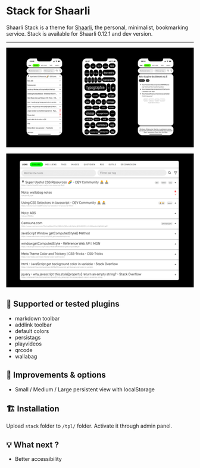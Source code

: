 # Stack for Shaarli
Shaarli Stack is a theme for [Shaarli](https://github.com/shaarli/Shaarli), the personal, minimalist, bookmarking service.
Stack is available for Shaarli 0.12.1 and dev version.


---
![Screenshots of Shaarli Stack](screenshot_stack.png "Screenshots of Shaarli Stack")

![Screenshots of Shaarli Stack](screenshot_stack_2.png "Screenshots of Shaarli Stack")


## 🧩 Supported or tested plugins

* markdown toolbar
* addlink toolbar
* default colors
* persistags
* playvideos
* qrcode
* wallabag

## 🚀 Improvements & options

* Small / Medium / Large persistent view with localStorage

## 🏗 Installation

Upload `stack` folder to `/tpl/` folder.
Activate it through admin panel.

## 💡 What next ?

*  Better accessibility
